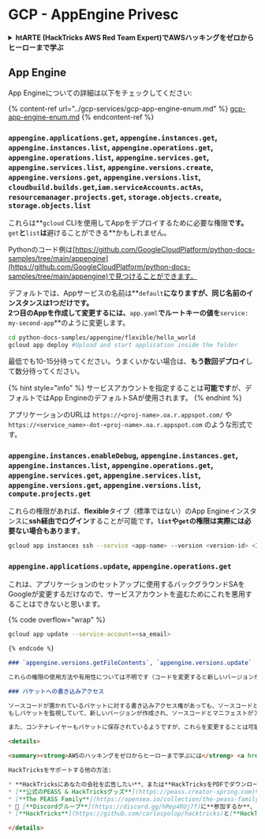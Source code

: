 # GCP - AppEngine Privesc

<details>

<summary><strong>htARTE (HackTricks AWS Red Team Expert)でAWSハッキングをゼロからヒーローまで学ぶ</strong></summary>

HackTricksをサポートする他の方法:

* **HackTricksにあなたの会社を広告したい**、または**HackTricksをPDFでダウンロードしたい**場合は、[**サブスクリプションプラン**](https://github.com/sponsors/carlospolop)をチェックしてください！
* [**公式PEASS & HackTricksグッズ**](https://peass.creator-spring.com)を入手する
* [**The PEASS Family**](https://opensea.io/collection/the-peass-family)を発見し、独占的な[**NFTs**](https://opensea.io/collection/the-peass-family)のコレクションをチェックする
* 💬 [**Discordグループ**](https://discord.gg/hRep4RUj7f)に**参加する**か、[**テレグラムグループ**](https://t.me/peass)に参加するか、**Twitter** 🐦 [**@carlospolopm**](https://twitter.com/carlospolopm)で**フォローする**。
* **HackTricks**と[**HackTricks Cloud**](https://github.com/carlospolop/hacktricks-cloud)のgithubリポジトリにPRを提出して、あなたのハッキングのコツを共有する。

</details>

## App Engine

App Engineについての詳細は以下をチェックしてください:

{% content-ref url="../gcp-services/gcp-app-engine-enum.md" %}
[gcp-app-engine-enum.md](../gcp-services/gcp-app-engine-enum.md)
{% endcontent-ref %}

### `appengine.applications.get`, `appengine.instances.get`, `appengine.instances.list`, `appengine.operations.get`, `appengine.operations.list`, `appengine.services.get`, `appengine.services.list`, `appengine.versions.create`, `appengine.versions.get`, `appengine.versions.list`, `cloudbuild.builds.get`,`iam.serviceAccounts.actAs`, `resourcemanager.projects.get`, `storage.objects.create`, `storage.objects.list`

これらは**`gcloud` CLIを使用してAppをデプロイするために必要な権限**です。**`get`**と**`list`**は**避けることができる**かもしれません。

Pythonのコード例は[https://github.com/GoogleCloudPlatform/python-docs-samples/tree/main/appengine](https://github.com/GoogleCloudPlatform/python-docs-samples/tree/main/appengine)で見つけることができます。

デフォルトでは、Appサービスの名前は**`default`**になりますが、同じ名前のインスタンスは1つだけです。\
2つ目のAppを作成して変更するには、**`app.yaml`**でルートキーの値を**`service: my-second-app`**のように変更します。
```bash
cd python-docs-samples/appengine/flexible/hello_world
gcloud app deploy #Upload and start application inside the folder
```
最低でも10-15分待ってください。うまくいかない場合は、**もう数回デプロイ**して数分待ってください。

{% hint style="info" %}
サービスアカウントを指定することは**可能です**が、デフォルトではApp EngineのデフォルトSAが使用されます。
{% endhint %}

アプリケーションのURLは `https://<proj-name>.oa.r.appspot.com/` や `https://<service_name>-dot-<proj-name>.oa.r.appspot.com` のような形式です。

### `appengine.instances.enableDebug`, `appengine.instances.get`, `appengine.instances.list`, `appengine.operations.get`, `appengine.services.get`, `appengine.services.list`, `appengine.versions.get`, `appengine.versions.list`, `compute.projects.get`

これらの権限があれば、**flexible**タイプ（標準ではない）のApp Engineインスタンスに**ssh経由でログイン**することが可能です。**`list`**や**`get`**の権限は**実際には必要ない場合もあります**。
```bash
gcloud app instances ssh --service <app-name> --version <version-id> <ID>
```
### `appengine.applications.update`, `appengine.operations.get`

これは、アプリケーションのセットアップに使用するバックグラウンドSAをGoogleが変更するだけなので、サービスアカウントを盗むためにこれを悪用することはできないと思います。

{% code overflow="wrap" %}
```bash
gcloud app update --service-account=<sa_email>
```
```markdown
{% endcode %}

### `appengine.versions.getFileContents`, `appengine.versions.update`

これらの権限の使用方法や有用性については不明です（コードを変更すると新しいバージョンが作成されるため、コードやIAMロールを単に更新できるかどうかはわかりませんが、バケット内のコードを変更することで可能かもしれません??）。

### バケットへの書き込みアクセス

ソースコードが置かれているバケットに対する書き込みアクセス権があっても、ソースコードと`manifest.json`を変更して任意のコードを実行することは**できませんでした**。\
もしバケットを監視していて、新しいバージョンが作成され、ソースコードとマニフェストがアップロードされる瞬間を検出できれば、新しいバージョンがバックドアを仕掛けたものを使用するように変更することが可能かもしれませんか??

また、コンテナレイヤーもバケットに保存されているようですが、これらを変更することは可能でしょうか？

<details>

<summary><strong>AWSのハッキングをゼロからヒーローまで学ぶには</strong> <a href="https://training.hacktricks.xyz/courses/arte"><strong>htARTE (HackTricks AWS Red Team Expert)</strong></a><strong>をチェックしてください！</strong></summary>

HackTricksをサポートする他の方法:

* **HackTricksにあなたの会社を広告したい**、または**HackTricksをPDFでダウンロードしたい**場合は、[**サブスクリプションプラン**](https://github.com/sponsors/carlospolop)をチェックしてください！
* [**公式のPEASS & HackTricksグッズ**](https://peass.creator-spring.com)を入手してください。
* [**The PEASS Family**](https://opensea.io/collection/the-peass-family)を発見し、独占的な[**NFT**](https://opensea.io/collection/the-peass-family)コレクションをチェックしてください。
* 💬 [**Discordグループ**](https://discord.gg/hRep4RUj7f)に**参加するか**、[**テレグラムグループ**](https://t.me/peass)に参加するか、**Twitter** 🐦 [**@carlospolopm**](https://twitter.com/carlospolopm)で**フォローしてください**。
* [**HackTricks**](https://github.com/carlospolop/hacktricks)と[**HackTricks Cloud**](https://github.com/carlospolop/hacktricks-cloud)のgithubリポジトリにPRを提出して、あなたのハッキングのコツを**共有してください**。

</details>
```
